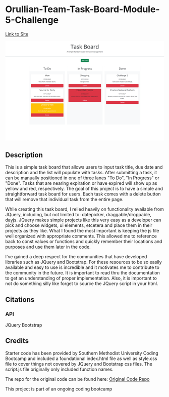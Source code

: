 # Orullian-Team-Task-Board-Module-5-Challenge

[Link to Site](https://jorullian.github.io/orullian-team-task-board-module-5-challenge/)

![Screenshot of Site](./assets/images/_C__Users_jeded_OneDrive_Desktop_classwork_module-5_05-Third-Party-APIs%2520(Unsolved)_02-Challenge_Develop_index.html.png)


## Description
This is a simple task board that allows users to input task title, due date and description and the list will populate with tasks. After submitting a task, it can be manually positioned in one of three lanes "To Do", "In Progress" or "Done". Tasks that are nearing expiration or have expired will show up as yellow and red, respectively. The goal of this project is to have a simple and straightforward task board for users. Each task comes with a delete button that will remove that individual task from the entire page.

While creating this task board, I relied heavily on functionality available from JQuery, including, but not limited to: datepicker, draggable/droppable, dayjs. JQuery makes simple projects like this very easy as a developer can pick and choose widgets, ui elements, etcetera and place them in their projects as they like. What I found the most important is keeping the js file well organized with appropriate comments. This allowed me to reference back to const values or functions and quickly remember their locations and purposes and use them later in the code.

I've gained a deep respect for the communities that have developed libraries such as JQuery and Bootstrap. For these resources to be so easily available and easy to use is incredible and it motivates me to contribute to the community in the future. It is important to read thru the documentation to get an understanding of proper implementation. Also, it is important to not do something silly like forget to source the JQuery script in your html.

## Citations

### API

JQuery
Bootstrap

## Credits

Starter code has been provided by Southern Methodist University Coding Bootcamp and included a foundational index.html file as well as style.css file to cover things not covered by JQuery and Bootstrap css files. The script.js file originally only included function names.

The repo for the original code can be found here: [Original Code Repo](https://git.bootcampcontent.com/Southern-Methodist-University/SMU-VIRT-FSF-PT-05-2024-U-LOLC/-/tree/main/05-Third-Party-APIs/02-Challenge/Develop?ref_type=heads)

This project is part of an ongoing coding bootcamp